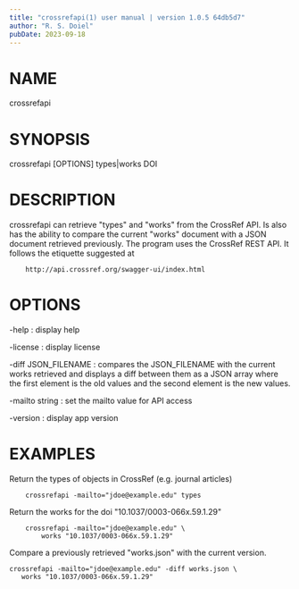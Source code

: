 ```yaml
---
title: "crossrefapi(1) user manual | version 1.0.5 64db5d7"
author: "R. S. Doiel"
pubDate: 2023-09-18
---
```


# NAME

crossrefapi

# SYNOPSIS

crossrefapi [OPTIONS] types|works DOI

# DESCRIPTION

crossrefapi can retrieve "types" and "works" from the CrossRef API. Is also
has the ability to compare the current "works" document with a JSON document
retrieved previously. The program uses the CrossRef REST API.
It follows the etiquette suggested at

~~~
	http://api.crossref.org/swagger-ui/index.html
~~~

# OPTIONS

-help
: display help

-license
: display license

-diff JSON_FILENAME
: compares the JSON_FILENAME with the current works retrieved and displays a diff between them as a JSON array where the first element is the old values
and the second element is the new values.

-mailto string
: set the mailto value for API access

-version
: display app version

# EXAMPLES

Return the types of objects in CrossRef (e.g. journal articles)

~~~
    crossrefapi -mailto="jdoe@example.edu" types
~~~

Return the works for the doi "10.1037/0003-066x.59.1.29"

~~~
    crossrefapi -mailto="jdoe@example.edu" \
        works "10.1037/0003-066x.59.1.29"
~~~

Compare a previously retrieved "works.json" with the current version.

~~~
crossrefapi -mailto="jdoe@example.edu" -diff works.json \
   works "10.1037/0003-066x.59.1.29"
~~~

